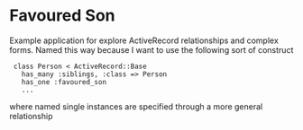 Favoured Son
============

Example application for explore ActiveRecord relationships and complex forms. Named this way because I want to use the following sort of construct

     class Person < ActiveRecord::Base
       has_many :siblings, :class => Person
       has_one :favoured_son
       ...
       
where named single instances are specified through a more general relationship